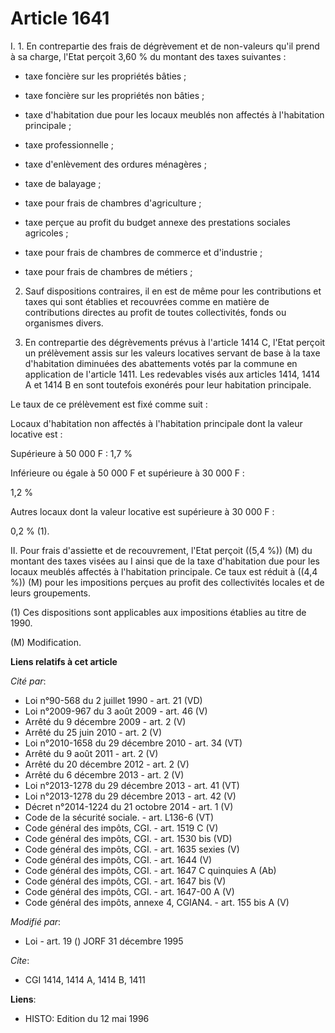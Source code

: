 # Article 1641

I. 1. En contrepartie des frais de dégrèvement et de non-valeurs qu'il prend à sa charge, l'Etat perçoit 3,60 % du montant
des taxes suivantes :

- taxe foncière sur les propriétés bâties ;

- taxe foncière sur les propriétés non bâties ;

- taxe d'habitation due pour les locaux meublés non affectés à l'habitation principale ;

- taxe professionnelle ;

- taxe d'enlèvement des ordures ménagères ;

- taxe de balayage ;

- taxe pour frais de chambres d'agriculture ;

- taxe perçue au profit du budget annexe des prestations sociales agricoles ;

- taxe pour frais de chambres de commerce et d'industrie ;

- taxe pour frais de chambres de métiers ;

2. Sauf dispositions contraires, il en est de même pour les contributions et taxes qui sont établies et recouvrées comme en
matière de contributions directes au profit de toutes collectivités, fonds ou organismes divers.

3. En contrepartie des dégrèvements prévus à l'article 1414 C, l'Etat perçoit un prélèvement assis sur les valeurs locatives
servant de base à la taxe d'habitation diminuées des abattements votés par la commune en application de l'article 1411. Les
redevables visés aux articles 1414, 1414 A et 1414 B en sont toutefois exonérés pour leur habitation principale.

Le taux de ce prélèvement est fixé comme suit :

Locaux d'habitation non affectés à l'habitation principale dont la valeur locative est :

Supérieure à 50 000 F : 1,7 %

Inférieure ou égale à 50 000 F et supérieure à 30 000 F :

1,2 %

Autres locaux dont la valeur locative est supérieure à 30 000 F :

0,2 % (1).

II. Pour frais d'assiette et de recouvrement, l'Etat perçoit ((5,4 %)) (M) du montant des taxes visées au I ainsi que de la
taxe d'habitation due pour les locaux meublés affectés à l'habitation principale. Ce taux est réduit à ((4,4 %)) (M) pour les
impositions perçues au profit des collectivités locales et de leurs groupements.

(1) Ces dispositions sont applicables aux impositions établies au titre de 1990.

(M) Modification.

**Liens relatifs à cet article**

_Cité par_:

  - Loi n°90-568 du 2 juillet 1990 - art. 21 (VD)
  - Loi n°2009-967 du 3 août 2009 - art. 46 (V)
  - Arrêté du 9 décembre 2009 - art. 2 (V)
  - Arrêté du 25 juin 2010 - art. 2 (V)
  - Loi n°2010-1658 du 29 décembre 2010 - art. 34 (VT)
  - Arrêté du 9 août 2011 - art. 2 (V)
  - Arrêté du 20 décembre 2012 - art. 2 (V)
  - Arrêté du 6 décembre 2013 - art. 2 (V)
  - Loi n°2013-1278 du 29 décembre 2013 - art. 41 (VT)
  - Loi n°2013-1278 du 29 décembre 2013 - art. 42 (V)
  - Décret n°2014-1224 du 21 octobre 2014 - art. 1 (V)
  - Code de la sécurité sociale. - art. L136-6 (VT)
  - Code général des impôts, CGI. - art. 1519 C (V)
  - Code général des impôts, CGI. - art. 1530 bis (VD)
  - Code général des impôts, CGI. - art. 1635 sexies (V)
  - Code général des impôts, CGI. - art. 1644 (V)
  - Code général des impôts, CGI. - art. 1647 C quinquies A (Ab)
  - Code général des impôts, CGI. - art. 1647 bis (V)
  - Code général des impôts, CGI. - art. 1647-00 A (V)
  - Code général des impôts, annexe 4, CGIAN4. - art. 155 bis A (V)

_Modifié par_:

  - Loi - art. 19 () JORF 31 décembre 1995

_Cite_:

  - CGI 1414, 1414 A, 1414 B, 1411

**Liens**:

  - HISTO: Edition du 12 mai 1996
